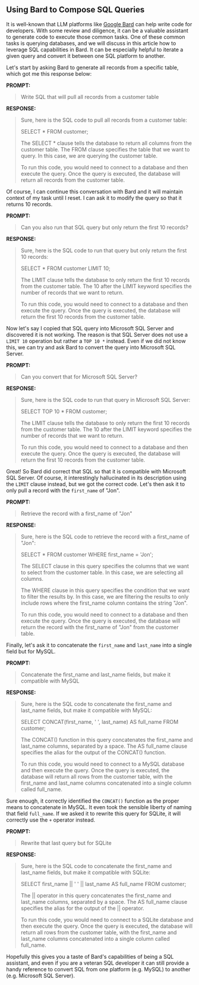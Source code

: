 ## Using Bard to Compose SQL Queries

It is well-known that LLM platforms like [Google Bard](https://bard.google.com) can help write code for developers. With some review and diligence, it can be a valuable assistant to generate code to execute those common tasks. One of these common tasks is querying databases, and we will discuss in this article how to leverage SQL capabilities in Bard. It can be especially helpful to iterate a given query and convert it between one SQL platform to another. 

Let's start by asking Bard to generate all records from a specific table, which got me this response below: 

**PROMPT:**

>Write SQL that will pull all records from a customer table 

**RESPONSE:** 

>Sure, here is the SQL code to pull all records from a customer table:
>
>SELECT *
>FROM customer;
>
>The SELECT * clause tells the database to return all columns from the customer table. The FROM clause specifies the table that we want to query. In this case, we are querying the customer table.
>
>To run this code, you would need to connect to a database and then execute the query. Once the query is executed, the database will return all records from the customer table.

Of course, I can continue this conversation with Bard and it will maintain context of my task until I reset. I can ask it to modify the query so that it returns 10 records. 

**PROMPT:**

>Can you also run that SQL query but only return the first 10 records? 

**RESPONSE:**

>Sure, here is the SQL code to run that query but only return the first 10 records:
>
>SELECT *
>FROM customer
>LIMIT 10;
>
>The LIMIT clause tells the database to only return the first 10 records from the customer table. The 10 after the LIMIT keyword specifies the number of records that we want to return.
>
>To run this code, you would need to connect to a database and then execute the query. Once the query is executed, the database will return the first 10 records from the customer table.


Now let's say I copied that SQL query into Microsoft SQL Server and discovered it is not working. The reason is that SQL Server does not use a `LIMIT 10` operation but rather a `TOP 10 *` instead. Even if we did not know this, we can try and ask Bard to convert the query into Microsoft SQL Server. 

**PROMPT:**

>Can you convert that for Microsoft SQL Server? 


**RESPONSE:**

>Sure, here is the SQL code to run that query in Microsoft SQL Server:
>
>SELECT TOP 10 *
>FROM customer;
>
>The LIMIT clause tells the database to only return the first 10 records from the customer table. The 10 after the LIMIT keyword specifies the number of records that we want to return.
>
>To run this code, you would need to connect to a database and then execute the query. Once the query is executed, the database will return the first 10 records from the customer table.


Great! So Bard did correct that SQL so that it is compatible with Microsoft SQL Server. Of course, it interestingly hallucinated in its description using the `LIMIT` clause instead, but we got the correct code. Let's then ask it to only pull a record with the `first_name` of "Jon". 

**PROMPT:**

>Retrieve the record with a first_name of "Jon" 


**RESPONSE:**


>Sure, here is the SQL code to retrieve the record with a first_name of "Jon":
>
>SELECT *
>FROM customer
>WHERE first_name = 'Jon';
>
>The SELECT clause in this query specifies the columns that we want to select from the customer table. In this case, we are selecting all columns.
>
>The WHERE clause in this query specifies the condition that we want to filter the results by. In this case, we are filtering the results to only include rows where the first_name column contains the string "Jon".
>
>To run this code, you would need to connect to a database and then execute the query. Once the query is executed, the database will return the record with the first_name of "Jon" from the customer table.


Finally, let's ask it to concatenate the `first_name` and `last_name` into a single field but for MySQL. 

**PROMPT:**


>Concatenate the first_name and last_name fields, but make it compatible with MySQL
>

**RESPONSE:**


>Sure, here is the SQL code to concatenate the first_name and last_name fields, but make it compatible with MySQL:
>
>SELECT CONCAT(first_name, ' ', last_name) AS full_name
>FROM customer;
>
>The CONCAT() function in this query concatenates the first_name and last_name columns, separated by a space. The AS full_name clause specifies the alias for the output of the CONCAT() function.
>
>To run this code, you would need to connect to a MySQL database and then execute the query. Once the query is executed, the database will return all rows from the customer table, with the first_name and last_name columns concatenated into a single column called full_name.

Sure enough, it correctly identified the `CONCAT()` function as the proper means to concatenate in MySQL. It even took the sensible liberty of naming that field `full_name`. If we asked it to rewrite this query for SQLite, it will correctly use the `+` operator instead. 

**PROMPT:**

>Rewrite that last query but for SQLite

**RESPONSE:**


>Sure, here is the SQL code to concatenate the first_name and last_name fields, but make it compatible with SQLite:
>
>SELECT first_name || ' ' || last_name AS full_name
>FROM customer;
>
>The || operator in this query concatenates the first_name and last_name columns, separated by a space. The AS full_name clause specifies the alias for the output of the || operator.
>
>To run this code, you would need to connect to a SQLite database and then execute the query. Once the query is executed, the database will return all rows from the customer table, with the first_name and last_name columns concatenated into a single column called full_name.


Hopefully this gives you a taste of Bard's capabilities of being a SQL assistant, and even if you are a veteran SQL developer it can still provide a handy reference to convert SQL from one platform (e.g. MySQL) to another (e.g. Microsoft SQL Server).

